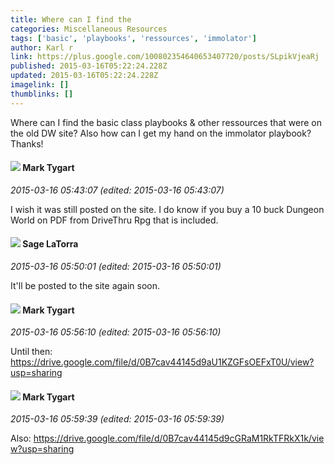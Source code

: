 ```yaml
---
title: Where can I find the
categories: Miscellaneous Resources
tags: ['basic', 'playbooks', 'ressources', 'immolator']
author: Karl r
link: https://plus.google.com/100802354640653407720/posts/SLpikVjeaRj
published: 2015-03-16T05:22:24.228Z
updated: 2015-03-16T05:22:24.228Z
imagelink: []
thumblinks: []
---
```


Where can I find the basic class playbooks &amp; other ressources that were on the old DW site? Also how can I get my hand on the immolator playbook? Thanks!
<div id='comment z13njpxipxmcstkgr04cd5iboxnpwnmxhew'>
  <h4><img src='{{site.baseurl}}//images/avatars/118088719859349999400_photo.jpg'> Mark Tygart</h4>
      <p><cite>2015-03-16 05:43:07 (edited: 2015-03-16 05:43:07)</cite></p>
        <p>I wish it was still posted on the site. I do know if you buy a 10 buck Dungeon World on PDF from DriveThru Rpg that is included.</p>
</div>
        

<div id='comment z13njpxipxmcstkgr04cd5iboxnpwnmxhew'>
  <h4><img src='{{site.baseurl}}//images/avatars/117415966179711277938_photo.jpg'> Sage LaTorra</h4>
      <p><cite>2015-03-16 05:50:01 (edited: 2015-03-16 05:50:01)</cite></p>
        <p>It&#39;ll be posted to the site again soon.</p>
</div>
        

<div id='comment z13njpxipxmcstkgr04cd5iboxnpwnmxhew'>
  <h4><img src='{{site.baseurl}}//images/avatars/118088719859349999400_photo.jpg'> Mark Tygart</h4>
      <p><cite>2015-03-16 05:56:10 (edited: 2015-03-16 05:56:10)</cite></p>
        <p>Until then:<br /><a href="https://drive.google.com/file/d/0B7cav44145d9aU1KZGFsOEFxT0U/view?usp=sharing" class="ot-anchor">https://drive.google.com/file/d/0B7cav44145d9aU1KZGFsOEFxT0U/view?usp=sharing</a></p>
</div>
        

<div id='comment z13njpxipxmcstkgr04cd5iboxnpwnmxhew'>
  <h4><img src='{{site.baseurl}}//images/avatars/118088719859349999400_photo.jpg'> Mark Tygart</h4>
      <p><cite>2015-03-16 05:59:39 (edited: 2015-03-16 05:59:39)</cite></p>
        <p>Also: <a href="https://drive.google.com/file/d/0B7cav44145d9cGRaM1RkTFRkX1k/view?usp=sharing" class="ot-anchor">https://drive.google.com/file/d/0B7cav44145d9cGRaM1RkTFRkX1k/view?usp=sharing</a></p>
</div>
        